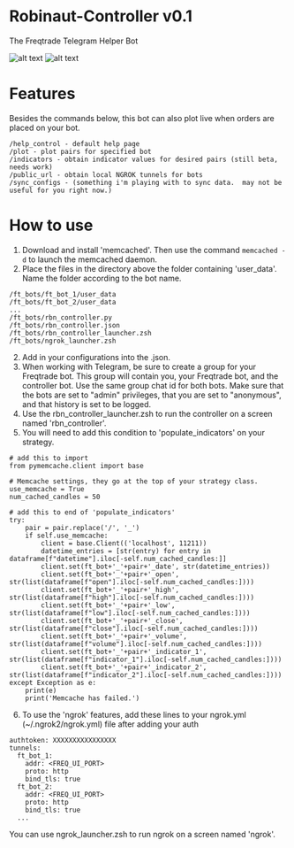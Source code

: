 # Robinaut-Controller v0.1
The Freqtrade Telegram Helper Bot

![alt text](https://i.imgur.com/8Rs99NX.png)
![alt text](https://i.imgur.com/iEmtc83.png)

# Features
Besides the commands below, this bot can also plot live when orders are placed on your bot.
```
/help_control - default help page
/plot - plot pairs for specified bot
/indicators - obtain indicator values for desired pairs (still beta, needs work)
/public_url - obtain local NGROK tunnels for bots
/sync_configs - (something i'm playing with to sync data.  may not be useful for you right now.)
```
# How to use
1.  Download and install 'memcached'.  Then use the command `memcached -d` to launch the memcached daemon.
1.  Place the files in the directory above the folder containing 'user_data'.  Name the folder according to the bot name.
```
/ft_bots/ft_bot_1/user_data
/ft_bots/ft_bot_2/user_data
...
/ft_bots/rbn_controller.py
/ft_bots/rbn_controller.json
/ft_bots/rbn_controller_launcher.zsh
/ft_bots/ngrok_launcher.zsh
```
2. Add in your configurations into the .json.
3. When working with Telegram, be sure to create a group for your Freqtrade bot.  This group will contain you, your Freqtrade bot, and the controller bot.  Use the same group chat id for both bots.  Make sure that the bots are set to "admin" privileges, that you are set to "anonymous", and that history is set to be logged.
4.  Use the rbn_controller_launcher.zsh to run the controller on a screen named 'rbn_controller'.
5.  You will need to add this condition to 'populate_indicators' on your strategy.
```
# add this to import
from pymemcache.client import base

# Memcache settings, they go at the top of your strategy class.
use_memcache = True
num_cached_candles = 50

# add this to end of 'populate_indicators'
try:
    pair = pair.replace('/', '_')
    if self.use_memcache:
        client = base.Client(('localhost', 11211))
        datetime_entries = [str(entry) for entry in dataframe[f"datetime"].iloc[-self.num_cached_candles:]]
        client.set(ft_bot+'_'+pair+'_date', str(datetime_entries))
        client.set(ft_bot+'_'+pair+'_open', str(list(dataframe[f"open"].iloc[-self.num_cached_candles:])))
        client.set(ft_bot+'_'+pair+'_high', str(list(dataframe[f"high"].iloc[-self.num_cached_candles:])))
        client.set(ft_bot+'_'+pair+'_low',  str(list(dataframe[f"low"].iloc[-self.num_cached_candles:])))
        client.set(ft_bot+'_'+pair+'_close', str(list(dataframe[f"close"].iloc[-self.num_cached_candles:])))
        client.set(ft_bot+'_'+pair+'_volume', str(list(dataframe[f"volume"].iloc[-self.num_cached_candles:])))
        client.set(ft_bot+'_'+pair+'_indicator_1', str(list(dataframe[f"indicator_1"].iloc[-self.num_cached_candles:])))
        client.set(ft_bot+'_'+pair+'_indicator_2', str(list(dataframe[f"indicator_2"].iloc[-self.num_cached_candles:])))
except Exception as e:
    print(e)
    print('Memcache has failed.')
```
6.  To use the 'ngrok' features, add these lines to your ngrok.yml (~/.ngrok2/ngrok.yml) file after adding your auth
```
authtoken: XXXXXXXXXXXXXXXX
tunnels:
  ft_bot_1:
    addr: <FREQ_UI_PORT>
    proto: http
    bind_tls: true
  ft_bot_2:
    addr: <FREQ_UI_PORT>
    proto: http
    bind_tls: true
  ...
```
You can use ngrok_launcher.zsh to run ngrok on a screen named 'ngrok'.
